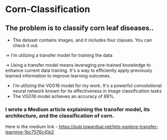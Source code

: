 # Corn-Classification
## The problem is to classify corn leaf diseases..
* The dataset contains images, and it includes four classes. You can check it out.
  
-> I'm utilizing a transfer model for training the data

-> Using a transfer model means leveraging pre-trained knowledge to enhance current data training. It's a way to efficiently apply previously learned information to improve 
   learning outcomes.
   
* I'm utilizing the VGG16 model for my work. It's a powerful convolutional neural network known for its effectiveness in image classification tasks
* The VGG16 model achieves an accuracy of 89%.
###  I wrote a Medium article explaining the transfer model, its architecture, and the classification of corn.
Here is the medium link - 
https://pub.towardsai.net/lets-explore-transfer-learning-1bc7576c41e2





